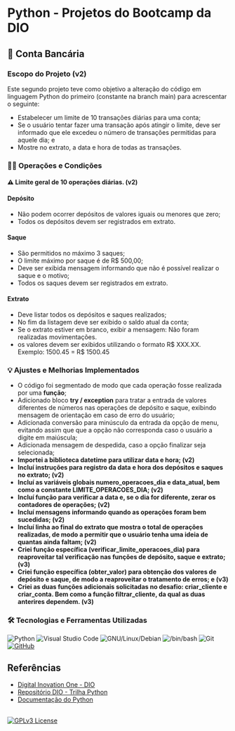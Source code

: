 # Python - Projetos do Bootcamp da DIO

## 🏦 Conta Bancária

### Escopo do Projeto (v2)

Este segundo projeto teve como objetivo a alteração do código em linguagem Python do primeiro (constante na branch main) para acrescentar o seguinte:
- Estabelecer um limite de 10 transações diárias para uma conta;
- Se o usuário tentar fazer uma transação após atingir o limite, deve ser informado que ele excedeu o número de transações permitidas para aquele dia; e
- Mostre no extrato, a data e hora de todas as transações.

### 💸📄 Operações e Condições

#### ⚠️ Limite geral de 10 operações diárias. (v2)
  
#### Depósito

- Não podem ocorrer depósitos de valores iguais ou menores que zero;
- Todos os depósitos devem ser registrados em extrato.

#### Saque

- São permitidos no máximo 3 saques;
- O limite máximo por saque é de R$ 500,00;
- Deve ser exibida mensagem informando que não é possível realizar o saque e o motivo;
- Todos os saques devem ser registrados em extrato.

#### Extrato

- Deve listar todos os depósitos e saques realizados;
- No fim da listagem deve ser exibido o saldo atual da conta;
- Se o extrato estiver em branco, exibir a mensagem: Não foram realizadas movimentações.
- os valores devem ser exibidos utilizando o formato R$ XXX.XX. Exemplo: 1500.45 = R$ 1500.45

### 💡 Ajustes e Melhorias Implementados

- O código foi segmentado de modo que cada operação fosse realizada por uma **função**;
- Adicionado bloco **try / exception** para tratar a entrada de valores diferentes de números nas operações de depósito e saque, exibindo mensagem de orientação em caso de erro do usuário;
- Adicionada conversão para minúsculo da entrada da opção de menu, evitando assim que que a opção não corresponda caso o usuário a digite em maiúscula;
- Adicionada mensagem de despedida, caso a opção finalizar seja selecionada;
- **Importei a biblioteca datetime para utilizar data e hora; (v2)**
- **Incluí instruções para registro da data e hora dos depósitos e saques no extrato; (v2)**
- **Incluí as variáveis globais numero_operacoes_dia e data_atual, bem como a constante LIMITE_OPERACOES_DIA; (v2)**
- **Incluí função para verificar a data e, se o dia for diferente, zerar os contadores de operações; (v2)**
- **Incluí mensagens informando quando as operações foram bem sucedidas; (v2)**
- **Incluí linha ao final do extrato que mostra o total de operações realizadas, de modo a permitir que o usuário tenha uma ideia de quantas ainda faltam; (v2)**
- **Criei função específica (verificar_limite_operacoes_dia) para reaproveitar tal verificação nas funções de depósito, saque e extrato; (v3)**
- **Criei função específica (obter_valor) para obtenção dos valores de depósito e saque, de modo a reaproveitar o tratamento de erros; e (v3)**
- **Criei as duas funções adicionais solicitadas no desafio: criar_cliente e criar_conta. Bem como a função filtrar_cliente, da qual as duas anterires dependem. (v3)**

### 🛠️ Tecnologias e Ferramentas Utilizadas

![Python](https://img.shields.io/badge/Python-blue?style=for-the-badge&logo=python&logoColor=yellow)
![Visual Studio Code](https://img.shields.io/badge/Visual%20Studio%20Code-0078d7.svg?style=for-the-badge&logo=visual-studio-code&logoColor=white)
![GNU/Linux/Debian](https://img.shields.io/badge/GNU/Linux/Debian-35495E?style=for-the-badge&logo=debian&logoColor=E44C30)
![/bin/bash](https://img.shields.io/badge/bash-5495E?style=for-the-badge&logo=shell&logoColor=fff)
![Git](https://img.shields.io/badge/GIT-E44C30?style=for-the-badge&logo=git&logoColor=white)
[![GitHub](https://img.shields.io/badge/github-%23121011.svg?style=for-the-badge&logo=github&logoColor=white)](https://github.com/douglassgomes)

## Referências

- [Digital Inovation One - DIO](https://web.dio.me/)
- [Repositório DIO - Trilha Python](https://github.com/digitalinnovationone/trilha-python-dio)
- [Documentação do Python](https://docs.python.org)

</br>[![GPLv3 License](https://img.shields.io/badge/License-GPL%20v3-yellow.svg)](https://opensource.org/licenses/)



